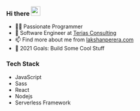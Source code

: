 ### Hi there <img src="https://media.giphy.com/media/hvRJCLFzcasrR4ia7z/giphy.gif" width="25px">

- 👨‍💻 Passionate Programmer
- 🔭 Software Engineer at [Terias Consulting](https://terias.net)
- 📫 Find more about me from [lakshanperera.com](https://www.lakshanperera.com)
- 🏹 2021 Goals: Build Some Cool Stuff

### Tech Stack

- JavaScript
- Sass
- React
- Nodejs
- Serverless Framework
